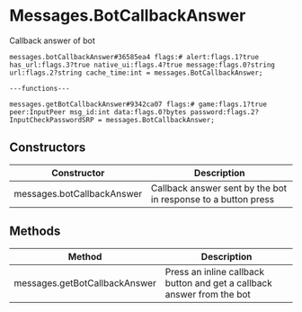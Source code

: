 # Messages.BotCallbackAnswer
Callback answer of bot

```
messages.botCallbackAnswer#36585ea4 flags:# alert:flags.1?true has_url:flags.3?true native_ui:flags.4?true message:flags.0?string url:flags.2?string cache_time:int = messages.BotCallbackAnswer;

---functions---

messages.getBotCallbackAnswer#9342ca07 flags:# game:flags.1?true peer:InputPeer msg_id:int data:flags.0?bytes password:flags.2?InputCheckPasswordSRP = messages.BotCallbackAnswer;
```

## Constructors
| Constructor | Description |
| ---- | ----------- |
| messages.botCallbackAnswer | Callback answer sent by the bot in response to a button press |


## Methods
| Method | Description |
| ---- | ----------- |
| messages.getBotCallbackAnswer | Press an inline callback button and get a callback answer from the bot |


